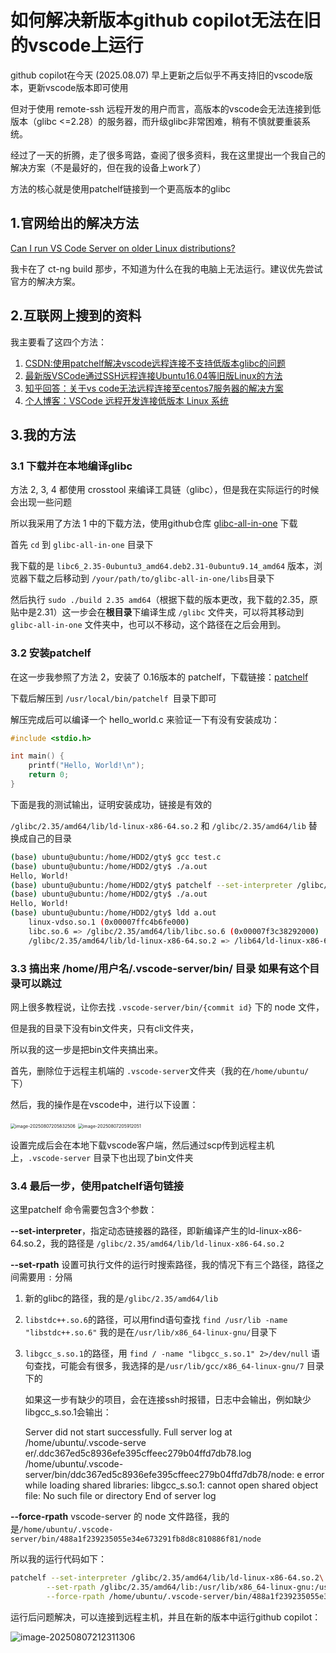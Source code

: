 # 如何解决新版本github copilot无法在旧的vscode上运行



github copilot在今天 (2025.08.07) 早上更新之后似乎不再支持旧的vscode版本，更新vscode版本即可使用

但对于使用 remote-ssh 远程开发的用户而言，高版本的vscode会无法连接到低版本（glibc <=2.28）的服务器，而升级glibc非常困难，稍有不慎就要重装系统。

经过了一天的折腾，走了很多弯路，查阅了很多资料，我在这里提出一个我自己的解决方案（不是最好的，但在我的设备上work了）



方法的核心就是使用patchelf链接到一个更高版本的glibc



## 1.官网给出的解决方法



[Can I run VS Code Server on older Linux distributions?](https://code.visualstudio.com/docs/remote/faq#_can-i-run-vs-code-server-on-older-linux-distributions)

我卡在了 ct-ng build 那步，不知道为什么在我的电脑上无法运行。建议优先尝试官方的解决方案。



## 2.互联网上搜到的资料



我主要看了这四个方法：

1. [CSDN:使用patchelf解决vscode远程连接不支持低版本glibc的问题](https://blog.csdn.net/qq_42650988/article/details/137089943)
2. [最新版VSCode通过SSH远程连接Ubuntu16.04等旧版Linux的方法](https://www.ewbang.com/community/article/details/1000235926.html)
3. [知乎回答：关于vs code无法远程连接至centos7服务器的解决方案](https://zhuanlan.zhihu.com/p/1909663308669260068)
4. [个人博客：VSCode 远程开发连接低版本 Linux 系统](https://d1.fan/2025/07/27/VSCode/)



## 3.我的方法



### 3.1 下载并在本地编译glibc



方法 2, 3, 4 都使用 crosstool 来编译工具链（glibc），但是我在实际运行的时候会出现一些问题

所以我采用了方法 1 中的下载方法，使用github仓库 [glibc-all-in-one](https://github.com/matrix1001/glibc-all-in-one) 下载

首先 `cd` 到 `glibc-all-in-one` 目录下

我下载的是 `libc6_2.35-0ubuntu3_amd64.deb2.31-0ubuntu9.14_amd64` 版本，浏览器下载之后移动到 `/your/path/to/glibc-all-in-one/libs`目录下

然后执行 `sudo ./build 2.35 amd64`（根据下载的版本更改，我下载的2.35，原贴中是2.31）这一步会在**根目录**下编译生成 `/glibc` 文件夹，可以将其移动到 `glibc-all-in-one` 文件夹中，也可以不移动，这个路径在之后会用到。



### 3.2 安装patchelf

在这一步我参照了方法 2，安装了 0.16版本的 patchelf，下载链接：[patchelf](https://github.com/NixOS/patchelf)

下载后解压到 `/usr/local/bin/patchelf `目录下即可

解压完成后可以编译一个 hello_world.c 来验证一下有没有安装成功：

```c
#include <stdio.h>

int main() {
    printf("Hello, World!\n");
    return 0;
}
```



 下面是我的测试输出，证明安装成功，链接是有效的

`/glibc/2.35/amd64/lib/ld-linux-x86-64.so.2` 和 `/glibc/2.35/amd64/lib` 替换成自己的目录

```bash
(base) ubuntu@ubuntu:/home/HDD2/gty$ gcc test.c
(base) ubuntu@ubuntu:/home/HDD2/gty$ ./a.out
Hello, World!
(base) ubuntu@ubuntu:/home/HDD2/gty$ patchelf --set-interpreter /glibc/2.35/amd64/lib/ld-linux-x86-64.so.2 --set-rpath /glibc/2.35/amd64/lib a.out
(base) ubuntu@ubuntu:/home/HDD2/gty$ ./a.out
Hello, World!
(base) ubuntu@ubuntu:/home/HDD2/gty$ ldd a.out
    linux-vdso.so.1 (0x00007ffc4b6fe000)
    libc.so.6 => /glibc/2.35/amd64/lib/libc.so.6 (0x00007f3c38292000)
    /glibc/2.35/amd64/lib/ld-linux-x86-64.so.2 => /lib64/ld-linux-x86-64.so.2 (0x00007f3c3888f000)
```



### 3.3 搞出来 /home/用户名/.vscode-server/bin/ 目录 如果有这个目录可以跳过



网上很多教程说，让你去找 `.vscode-server/bin/{commit id}` 下的 node 文件，

但是我的目录下没有bin文件夹，只有cli文件夹，

所以我的这一步是把bin文件夹搞出来。



首先，删除位于远程主机端的 `.vscode-server`文件夹（我的在`/home/ubuntu/`下）

然后，我的操作是在vscode中，进行以下设置：

<img src="imgs/image-20250807205832506.png" alt="image-20250807205832506" style="zoom:50%;" />

<img src="imgs/image-20250807205912051.png" alt="image-20250807205912051" style="zoom:50%;" />

设置完成后会在本地下载vscode客户端，然后通过scp传到远程主机上，`.vscode-server` 目录下也出现了bin文件夹



### 3.4 最后一步，使用patchelf语句链接



这里patchelf 命令需要包含3个参数：

**--set-interpreter**，指定动态链接器的路径，即新编译产生的ld-linux-x86-64.so.2，我的路径是 `/glibc/2.35/amd64/lib/ld-linux-x86-64.so.2`

**--set-rpath** 设置可执行文件的运行时搜索路径，我的情况下有三个路径，路径之间需要用 `:` 分隔

1. 新的glibc的路径，我的是`/glibc/2.35/amd64/lib`

2. `libstdc++.so.6`的路径，可以用find语句查找  `find /usr/lib -name "libstdc++.so.6"` 我的是在`/usr/lib/x86_64-linux-gnu/`目录下

3. `libgcc_s.so.1`的路径，用 `find / -name "libgcc_s.so.1" 2>/dev/null` 语句查找，可能会有很多，我选择的是`/usr/lib/gcc/x86_64-linux-gnu/7` 目录下的

   

   如果这一步有缺少的项目，会在连接ssh时报错，日志中会输出，例如缺少libgcc_s.so.1会输出：

   Server did not start successfully. Full server log at /home/ubuntu/.vscode-serve
   er/.ddc367ed5c8936efe395cffeec279b04ffd7db78.log 
   /home/ubuntu/.vscode-server/bin/ddc367ed5c8936efe395cffeec279b04ffd7db78/node: e
   error while loading shared libraries: libgcc_s.so.1: cannot open shared object file: No such file or directory
   End of server log

**--force-rpath** vscode-server 的 node 文件路径，我的是`/home/ubuntu/.vscode-server/bin/488a1f239235055e34e673291fb8d8c810886f81/node`



所以我的运行代码如下：

```bash
patchelf --set-interpreter /glibc/2.35/amd64/lib/ld-linux-x86-64.so.2\
		--set-rpath /glibc/2.35/amd64/lib:/usr/lib/x86_64-linux-gnu:/usr/lib/gcc/x86_64-linux-gnu/7 \
		--force-rpath /home/ubuntu/.vscode-server/bin/488a1f239235055e34e673291fb8d8c810886f81/node
```



运行后问题解决，可以连接到远程主机，并且在新的版本中运行github copilot：

![image-20250807212311306](imgs/image-20250807212311306.png)